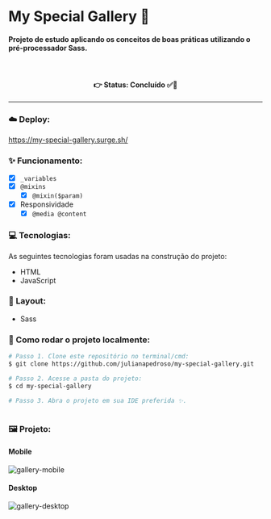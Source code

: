 # My Special Gallery 📸
#### Projeto de estudo aplicando os conceitos de boas práticas utilizando o pré-processador Sass.
<br />

<h4 align='center'>
👉 Status: Concluído ✅👏
</h4>
<hr />

### ☁️ Deploy:
https://my-special-gallery.surge.sh/

### ✨ Funcionamento:
- [x] `_variables`
- [x] `@mixins`
  - [x] `@mixin($param)`
- [x] Responsividade
  - [x] `@media @content`

### 💻 Tecnologias:
As seguintes tecnologias foram usadas na construção do projeto:
- HTML
- JavaScript

### 🎨 Layout:
- Sass

### 📂 Como rodar o projeto localmente:

```bash
# Passo 1. Clone este repositório no terminal/cmd:
$ git clone https://github.com/julianapedroso/my-special-gallery.git

# Passo 2. Acesse a pasta do projeto:
$ cd my-special-gallery

# Passo 3. Abra o projeto em sua IDE preferida ✨.
 
```

### 🖼 Projeto:
#### Mobile
![gallery-mobile](https://user-images.githubusercontent.com/68782453/150223307-1227d650-e2ef-4064-9a31-1b47290c7fff.gif)


#### Desktop
![gallery-desktop](https://user-images.githubusercontent.com/68782453/150226876-1fc8a7d8-70cd-4701-9df4-7fce059cbb3a.gif)

